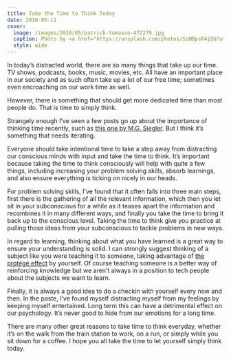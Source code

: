 ```yaml
---
title: Take the Time to Think Today
date: 2016-05-11
cover:
  image: /images/2016/05/patrick-tomasso-472279.jpg
  caption: Photo by <a href="https://unsplash.com/photos/SzNBpsR4jDU?utm_source=unsplash&utm_medium=referral&utm_content=creditCopyText">Patrick Tomasso</a> on <a href="https://unsplash.com/?utm_source=unsplash&utm_medium=referral&utm_content=creditCopyText">Unsplash</a>
  style: wide
---
```


In today’s distracted world, there are so many things that take up our time. TV shows, podcasts, books, music, movies, etc. All have an important place in our society and as such often take up a lot of our free time; sometimes even encroaching on our work time as well.

However, there is something that should get more dedicated time than most people do. That is time to simply think.

Strangely enough I’ve seen a few posts go up about the importance of thinking time recently, such as [this one by M.G. Siegler](https://500ish.com/the-death-of-thought-ecba09d1d21e#.fc3s547gk). But I think it’s something that needs iterating.

Everyone should take intentional time to take a step away from distracting our conscious minds with input and take the time to think. It’s important because taking the time to think consciously will help with quite a few things, including increasing your problem solving skills, absorb learnings, and also ensure everything is ticking on nicely in our heads.

For problem solving skills, I’ve found that it often falls into three main steps, first there is the gathering of all the relevant information, which then you let sit in your subconscious for a while as it teases apart the information and recombines it in many different ways, and finally you take the time to bring it back up to the conscious level. Taking the time to think give you practice at pulling those ideas from your subconscious to tackle problems in new ways.

In regard to learning, thinking about what you have learned is a great way to ensure your understanding is solid. I can strongly suggest thinking of a subject like you were teaching it to someone, taking advantage of [the protégé effect](http://ideas.time.com/2011/11/30/the-protege-effect/) by yourself. Of course teaching someone is a better way of reinforcing knowledge but we aren’t always in a position to tech people about the subjects we want to learn.

Finally, it is always a good idea to do a checkin with yourself every now and then. In the paste, I’ve found myself distracting myself from my feelings by keeping myself entertained. Long term this can have a detrimental effect on our psychology. It’s never good to hide from our emotions for a long time.

There are many other great reasons to take time to think everyday, whether it’s on the walk from the train station to work, on a run, or simply while you sit down for a coffee. I hope you all take the time to let yourself simply think today.
